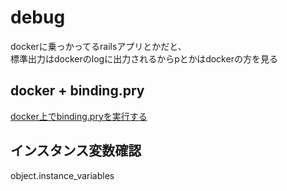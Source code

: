 # debug
dockerに乗っかってるrailsアプリとかだと、  
標準出力はdockerのlogに出力されるからpとかはdockerの方を見る

## docker + binding.pry
[docker上でbinding.pryを実行する](https://qiita.com/hb5kz/items/7c9d266480079910de5c)

## インスタンス変数確認
object.instance_variables
